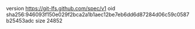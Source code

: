 version https://git-lfs.github.com/spec/v1
oid sha256:946093f150e029f2bca2a1b1aec12be7eb6dd6d87284d06c59c0587b25453adc
size 24852
